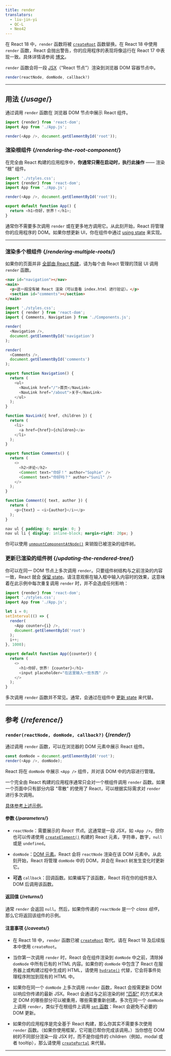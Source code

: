 ```yaml
---
title: render
translators:
  - liu-jin-yi
  - QC-L
  - Neo42
---
```


<Pitfall>

在 React 18 中，`render` 函数将被 [`createRoot`](/apis/react-dom/client/createRoot) 函数替换。在 React 18 中使用 `render` 函数，React 会抛出警告，你的应用程序的表现将像运行在 React 17 中表现一致。具体详情请参阅 [博文](https://reactjs.org/blog/2022/03/08/react-18-upgrade-guide.html#updates-to-client-rendering-apis)。

</Pitfall>


<Intro>

`render` 函数会将一段 [JSX](/learn/writing-markup-with-jsx)（“React 节点”）渲染到浏览器 DOM 容器节点中。

```js
render(reactNode, domNode, callback?)
```

</Intro>

<InlineToc />

---

## 用法 {/*usage*/}

通过调用 `render` 函数在 <CodeStep step={2}>浏览器 DOM 节点</CodeStep>中展示 <CodeStep step={1}>React 组件</CodeStep>。

```js [[1, 4, "<App />"], [2, 4, "document.getElementById('root')"]]
import {render} from 'react-dom';
import App from './App.js';

render(<App />, document.getElementById('root'));
````

### 渲染根组件 {/*rendering-the-root-component*/}

在完全由 React 构建的应用程序中，**你通常只需在启动时，执行此操作** —— 渲染 “根” 组件。

<Sandpack>

```js index.js active
import './styles.css';
import {render} from 'react-dom';
import App from './App.js';

render(<App />, document.getElementById('root'));
```

```js App.js
export default function App() {
  return <h1>你好，世界！</h1>;
}
```

</Sandpack>

通常你不需要多次调用 `render` 或在更多地方调用它。从此刻开始，React 将管理你的应用程序的 DOM。如果你想更新 UI，你在组件中通过 [using state](/apis/react/useState) 来实现。

---

### 渲染多个根组件 {/*rendering-multiple-roots*/}

如果你的页面并非 [全部由 React 构建](/learn/add-react-to-a-website)，请为每个由 React 管理的顶层 UI 调用 `render` 函数。

<Sandpack>

```html public/index.html
<nav id="navigation"></nav>
<main>
  <p>这一段没有被 React 渲染（可以查看 index.html 进行验证）。</p>
  <section id="comments"></section>
</main>
```

```js index.js active
import './styles.css';
import { render } from 'react-dom';
import { Comments, Navigation } from './Components.js';

render(
  <Navigation />,
  document.getElementById('navigation')
);

render(
  <Comments />,
  document.getElementById('comments')
);
```

```js Components.js
export function Navigation() {
  return (
    <ul>
      <NavLink href="/">首页</NavLink>
      <NavLink href="/about">关于</NavLink>
    </ul>
  );
}

function NavLink({ href, children }) {
  return (
    <li>
      <a href={href}>{children}</a>
    </li>
  );
}

export function Comments() {
  return (
    <>
      <h2>评论</h2>
      <Comment text="你好！" author="Sophie" />
      <Comment text="你好吗？" author="Sunil" />
    </>
  );
}

function Comment({ text, author }) {
  return (
    <p>{text} — <i>{author}</i></p>
  );
}
```

```css
nav ul { padding: 0; margin: 0; }
nav ul li { display: inline-block; margin-right: 20px; }
```

</Sandpack>

你可以使用 [`unmountComponentAtNode()`](/apis/react-dom/unmountComponentAtNode) 来销毁已被渲染的组件树。

### 更新已渲染的组件树 {/*updating-the-rendered-tree*/}

你可以在同一 DOM 节点上多次调用 `render`。只要组件树结构与之前渲染的内容一致，React 就会 [保留 state](/learn/preserving-and-resetting-state)。请注意观察在输入框中输入内容时的效果，这意味着在此示例中每次重复调用 `render` 时，并不会造成任何影响：

<Sandpack>

```js index.js active
import {render} from 'react-dom';
import './styles.css';
import App from './App.js';

let i = 0;
setInterval(() => {
  render(
    <App counter={i} />,
    document.getElementById('root')
  );
  i++;
}, 1000);
```

```js App.js
export default function App({counter}) {
  return (
    <>
      <h1>你好，世界! {counter}</h1>
      <input placeholder="在这里输入一些东西" />
    </>
  );
}
```

</Sandpack>

多次调用 `render` 函数并不常见。通常，会通过在组件中 [更新 state](/apis/react/useState) 来代替。

---

## 参考 {/*reference*/}

### `render(reactNode, domNode, callback?)` {/*render*/}

通过调用 `render` 函数，可以在浏览器的 DOM 元素中展示 React 组件。

```js
const domNode = document.getElementById('root');
render(<App />, domNode);
```

React 将在 `domNode` 中展示 `<App />` 组件，并对该 DOM 中的内容进行管理。

一个完全由 React 构建的应用程序通常只会对一个根组件调用 `render` 函数。如果一个页面中只有部分内容 "零散" 的使用了 React，可以根据实际需求对 `render` 进行多次调用。

[具体参考上述示例](#usage)。

#### 参数 {/*parameters*/}

* `reactNode`：需要展示的 *React 节点*。这通常是一段 JSX，如 `<App />`，但你也可以传递使用 [`createElement()`](/apis/react/createElement) 构建的 React 元素，字符串，数字，`null` 或是 `undefined`。

* `domNode`：[DOM 元素](https://developer.mozilla.org/en-US/docs/Web/API/Element)。React 会将 `reactNode` 渲染在该 DOM 元素中。从此刻开始，React 将管理 `domNode` 中的 DOM，并会在 React 树发生变化时更新它。

* **可选** `callback`：回调函数。如果编写了该函数，React 将在你的组件放入 DOM 后调用该函数。


#### 返回值 {/*returns*/}

通常 `render` 会返回 `null`。然后，如果你传递的 `reactNode` 是一个 *class 组件*，那么它将返回该组件的示例。

#### 注意事项 {/*caveats*/}

* 在 React 18 中，`render` 函数已被 [`createRoot`](/apis/react-dom/client/createRoot) 取代。请在 React 18 及后续版本中使用 `createRoot`。

* 当你第一次调用 `render` 时，React 会在组件渲染到 `domNode` 中之前，清除掉 `domNode` 中所有已有的 HTML 内容。如果你的 `domNode` 中包含了 React 在服务器上或构建过程中生成的 HTML，请使用 [`hydrate()`](/apis/react-dom/hydrate) 代替，它会将事件处理程序附加到现有的 HTML 中。

* 如果你在同一个 `domNode` 上多次调用 `render` 函数，React 会按需更新 DOM 以响应你传递的最新 JSX。React 会通过与之前渲染的树 ["匹配"](/learn/preserving-and-resetting-state) 的方式来决定 DOM 的哪些部分可以被重用，哪些需要重新创建。多次在同一个 `domNode` 上调用 `render`，类似于在根组件上调用 [`set` 函数](/apis/react/useState#setstate)：React 会避免不必要的 DOM 更新。

* 如果你的应用程序是完全基于 React 构建，那么你其实不需要多次使用 `render` 函数。（如果你使用框架，它可能已帮你完成该调用。）当你想在 DOM 树的不同部分渲染一段 JSX 时，而不是你组件的 children（例如，modal 或者 tooltip），那么请使用 [`createPortal`](/apis/react-dom/createPortal) 来代替。

---
